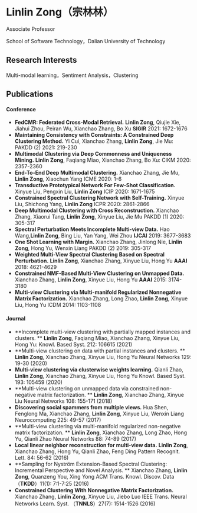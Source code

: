 # Linlin Zong（宗林林）
Associate Professor

School of Software Technology，Dalian University of Technology

## Research Interests
Multi-modal learning，Sentiment Analysis，Clustering

## Publications
#### Conference
	
- **FedCMR: Federated Cross-Modal Retrieval.** 
**Linlin Zong**, Qiujie Xie, Jiahui Zhou, Peiran Wu, Xianchao Zhang, Bo Xu
**SIGIR** 2021: 1672-1676
- **Maintaining Consistency with Constraints: A Constrained Deep Clustering Method.**
 Yi Cui, Xianchao Zhang, **Linlin Zong**, Jie Mu:
 PAKDD (2) 2021: 219-230
- **Multimodal Clustering via Deep Commonness and Uniqueness Mining.**
**Linlin Zong**, Faqiang Miao, Xianchao Zhang, Bo Xu:
CIKM 2020: 2357-2360
- **End-To-End Deep Multimodal Clustering.**
Xianchao Zhang, Jie Mu, **Linlin Zong**, Xiaochun Yang
ICME 2020: 1-6
- **Transductive Prototypical Network For Few-Shot Classification.**
Xinyue Liu, Pengxin Liu, **Linlin Zong**
ICIP 2020: 1671-1675
- **Constrained Spectral Clustering Network with Self-Training.**
Xinyue Liu, Shichong Yang, **Linlin Zong**
ICPR 2020: 2861-2866
-  **Deep Multimodal Clustering with Cross Reconstruction.**
Xianchao Zhang, Xiaorui Tang, **Linlin Zong**, Xinyue Liu, Jie Mu
PAKDD (1) 2020: 305-317
- **Spectral Perturbation Meets Incomplete Multi-view Data.** 
Hao Wang,**Linlin Zong**, Bing Liu, Yan Yang, Wei Zhou
**IJCAI** 2019: 3677-3683
- **One Shot Learning with Margin.**
Xianchao Zhang, Jinlong Nie, **Linlin Zong**, Hong Yu, Wenxin Liang
PAKDD (2) 2019: 305-317
- **Weighted Multi-View Spectral Clustering Based on Spectral Perturbation.**
**Linlin Zong**, Xianchao Zhang, Xinyue Liu, Hong Yu
**AAAI** 2018: 4621-4629
-  **Constrained NMF-Based Multi-View Clustering on Unmapped Data.**
Xianchao Zhang, **Linlin Zong**, Xinyue Liu, Hong Yu
**AAAI** 2015: 3174-3180
-  **Multi-view Clustering via Multi-manifold Regularized Nonnegative Matrix Factorization.**
Xianchao Zhang, Long Zhao, **Linlin Zong**, Xinyue Liu, Hong Yu
ICDM 2014: 1103-1108

#### Journal
- **Incomplete multi-view clustering with partially mapped instances and clusters. **
**Linlin Zong**, Faqiang Miao, Xianchao Zhang, Xinyue Liu, Hong Yu: 
Knowl. Based Syst. 212: 106615 (2021)
- **Multi-view clustering on data with partial instances and clusters. **
**Linlin Zong**, Xianchao Zhang, Xinyue Liu, Hong Yu
Neural Networks 129: 19-30 (2020)
-  **Multi-view clustering via clusterwise weights learning.**
Qianli Zhao, **Linlin Zong**, Xianchao Zhang, Xinyue Liu, Hong Yu
Knowl. Based Syst. 193: 105459 (2020)
- **Multi-view clustering on unmapped data via constrained non-negative matrix factorization. **
**Linlin Zong**, Xianchao Zhang, Xinyue Liu
Neural Networks 108: 155-171 (2018)
- **Discovering social spammers from multiple views.**
Hua Shen, Fenglong Ma, Xianchao Zhang, **Linlin Zong**, Xinyue Liu, Wenxin Liang
Neurocomputing 225: 49-57 (2017)
- 	**Multi-view clustering via multi-manifold regularized non-negative matrix factorization. **
**Linlin Zong**, Xianchao Zhang, Long Zhao, Hong Yu, Qianli Zhao
Neural Networks 88: 74-89 (2017)
-  **Local linear neighbor reconstruction for multi-view data.**
**Linlin Zong**, Xianchao Zhang, Hong Yu, Qianli Zhao, Feng Ding
Pattern Recognit. Lett. 84: 56-62 (2016)
-  **Sampling for Nyström Extension-Based Spectral Clustering: Incremental Perspective and Novel Analysis. **
Xianchao Zhang, **Linlin Zong**, Quanzeng You, Xing Yong
ACM Trans. Knowl. Discov. Data （**TKDD**）11(1): 7:1-7:25 (2016)
-  **Constrained Clustering With Nonnegative Matrix Factorization.**
Xianchao Zhang, **Linlin Zong**, Xinyue Liu, Jiebo Luo
IEEE Trans. Neural Networks Learn. Syst. （**TNNLS**）27(7): 1514-1526 (2016)
